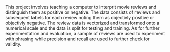 This project involves teaching a computer to interprit movie reviews and distinguish them as positive or negative. The data consists of reviews and subsequent labels for each review noting them as objectivly positive or objectivly negative. The review data is vectorized and transformed onto a numerical scale and the data is split for testing and training. As for further experimentation and evaluation, a sample of reviews are used to experiment with phrasing while precision and recall are used to further check for validity.
